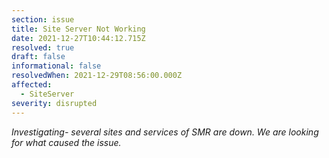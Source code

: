 ```yaml
---
section: issue
title: Site Server Not Working
date: 2021-12-27T10:44:12.715Z
resolved: true
draft: false
informational: false
resolvedWhen: 2021-12-29T08:56:00.000Z
affected:
  - SiteServer
severity: disrupted
---
```

*Investigating- several sites and services of SMR are down. We are looking for what caused the issue.*